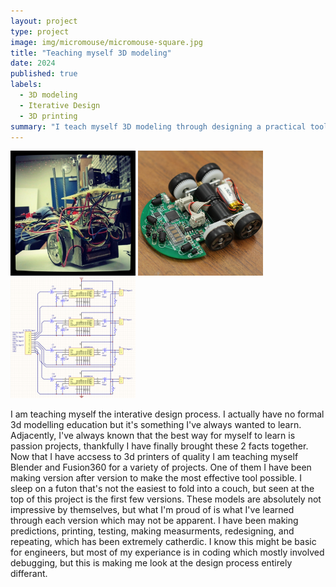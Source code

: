 ```yaml
---
layout: project
type: project
image: img/micromouse/micromouse-square.jpg
title: "Teaching myself 3D modeling"
date: 2024
published: true
labels:
  - 3D modeling
  - Iterative Design
  - 3D printing
summary: "I teach myself 3D modeling through designing a practical tool"
---
```


<div class="text-center p-4">
  <img width="200px" src="../img/micromouse/micromouse-robot.png" class="img-thumbnail" >
  <img width="200px" src="../img/micromouse/micromouse-robot-2.jpg" class="img-thumbnail" >
  <img width="200px" src="../img/micromouse/micromouse-circuit.png" class="img-thumbnail" >
</div>

I am teaching myself the interative design process. 
I actually have no formal 3d modelling education but it's something I've always wanted to learn. Adjacently, I've always known that the best way for myself to learn is passion projects, thankfully I have finally brought these 2 facts together. Now that I have accsess to 3d printers of quality I am teaching myself Blender and Fusion360 for a variety of projects. One of them I have been making version after version to make the most effective tool possible. I sleep on a futon that's not the easiest to fold into a couch, but seen at the top of this project is the first few versions. These models are absolutely not impressive by themselves, but what I'm proud of is what I've learned through each version which may not be apparent. I have been making predictions, printing, testing, making measurments, redesigning, and repeating, which has been extremely catherdic. I know this might be basic for engineers, but most of my experiance is in coding which mostly involved debugging, but this is making me look at the design process entirely differant.
